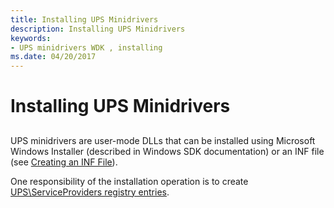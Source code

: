 ```yaml
---
title: Installing UPS Minidrivers
description: Installing UPS Minidrivers
keywords:
- UPS minidrivers WDK , installing
ms.date: 04/20/2017
---
```


# Installing UPS Minidrivers


## <span id="ddk_installing_ups_minidrivers_kg"></span><span id="DDK_INSTALLING_UPS_MINIDRIVERS_KG"></span>


UPS minidrivers are user-mode DLLs that can be installed using Microsoft Windows Installer (described in Windows SDK documentation) or an INF file (see [Creating an INF File](../install/overview-of-inf-files.md)).

One responsibility of the installation operation is to create [UPS\\ServiceProviders registry entries](ups-serviceproviders-registry-entries.md).

 

